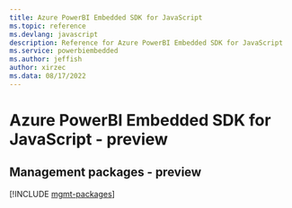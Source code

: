 ```yaml
---
title: Azure PowerBI Embedded SDK for JavaScript
ms.topic: reference
ms.devlang: javascript
description: Reference for Azure PowerBI Embedded SDK for JavaScript
ms.service: powerbiembedded
ms.author: jeffish
author: xirzec
ms.data: 08/17/2022
---
```

# Azure PowerBI Embedded SDK for JavaScript - preview

## Management packages - preview
[!INCLUDE [mgmt-packages](powerbi-embedded-mgmt-index.md)]
